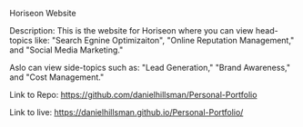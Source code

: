 Horiseon Website

Description:
This is the website for Horiseon where you can view head-topics like:
"Search Egnine Optimizaiton", "Online Reputation Management," and "Social Media Marketing."

Aslo can view side-topics such as:
"Lead Generation," "Brand Awareness," and "Cost Management."


Link to Repo:
https://github.com/danielhillsman/Personal-Portfolio

Link to live:
https://danielhillsman.github.io/Personal-Portfolio/
